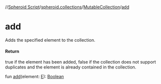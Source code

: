 //[Spheroid Script](../../index.md)/[spheroid.collections](../index.md)/[MutableCollection](index.md)/[add](add.md)



# add  
 
Adds the specified element to the collection.  
  


#### Return  
true if the element has been added, false if the collection does not support duplicates and the element is already contained in the collection.  
  
  
fun [add](add.md)(element: [E](index.md)): [Boolean](../../spheroid/-boolean/index.md)  



